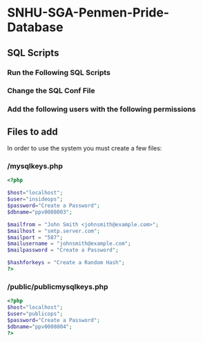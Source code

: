 # SNHU-SGA-Penmen-Pride-Database
## SQL Scripts
### Run the Following SQL Scripts

### Change the SQL Conf File

### Add the following users with the following permissions

## Files to add
In order to use the system you must create a few files:
### /mysqlkeys.php
```php
<?php

$host="localhost";
$user="insideops";
$password="Create a Password";
$dbname="ppv0008003";

$mailfrom = "John Smith <johnsmith@example.com>";
$mailhost = "smtp.server.com";
$mailport = "587";
$mailusername = "johnsmith@example.com";
$mailpassword = "Create a Password";

$hashforkeys = "Create a Random Hash";
?>
```
### /public/publicmysqlkeys.php
```php
<?php
$host="localhost";
$user="publicops";
$password="Create a Password";
$dbname="ppv0008004";
?>
```
